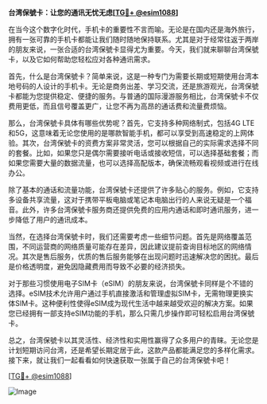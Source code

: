 **台湾保號卡：让您的通讯无忧无虑[[TG💪+ @esim1088](https://t.me/s/esim1088)]**

在当今这个数字化时代，手机卡的重要性不言而喻。无论是在国内还是海外旅行，拥有一张可靠的手机卡都能让我们随时随地保持联系。尤其是对于经常往返于两岸的朋友来说，一张合适的台湾保號卡显得尤为重要。今天，我们就来聊聊台湾保號卡，以及它如何帮助您轻松应对各种通讯需求。

首先，什么是台湾保號卡？简单来说，这是一种专门为需要长期或短期使用台湾本地号码的人设计的手机卡。无论是商务出差、学习交流，还是旅游观光，台湾保號卡都能为您提供稳定、便捷的服务。与普通的国际漫游服务相比，台湾保號卡不仅费用更低，而且信号覆盖更广，让您不再为高昂的通话费和流量费烦恼。

那么，台湾保號卡具体有哪些优势呢？首先，它支持多种网络制式，包括4G LTE和5G，这意味着无论您使用的是哪款智能手机，都可以享受到高速稳定的上网体验。其次，台湾保號卡的资费方案非常灵活，您可以根据自己的实际需求选择不同的套餐。比如，如果您只是偶尔需要接听电话或接收短信，可以选择基础套餐；而如果您需要大量的数据流量，也可以选择高配版本，确保流畅观看视频或进行在线办公。

除了基本的通话和流量功能，台湾保號卡还提供了许多贴心的服务。例如，它支持多设备共享流量，这对于携带平板电脑或笔记本电脑出行的人来说无疑是一个福音。此外，许多台湾保號卡服务商还提供免费的应用内通话和即时通讯服务，进一步降低了用户的通讯成本。

当然，在选择台湾保號卡时，我们还需要考虑一些细节问题。首先是网络覆盖范围，不同运营商的网络质量可能存在差异，因此建议提前查询目标地区的网络情况。其次是售后服务，优质的售后服务能够在出现问题时迅速解决您的困扰。最后是价格透明度，避免因隐藏费用而导致不必要的经济损失。

对于那些习惯使用电子SIM卡（eSIM）的朋友来说，台湾保號卡同样是个不错的选择。eSIM技术允许用户通过手机直接激活和管理虚拟SIM卡，无需物理更换实体SIM卡。这种便利性使得eSIM成为现代生活中越来越受欢迎的解决方案。如果您已经拥有一部支持eSIM功能的手机，那么只需几步操作即可轻松启用台湾保號卡。

总之，台湾保號卡以其灵活性、经济性和实用性赢得了众多用户的青睐。无论您是计划短期访问台湾，还是希望长期定居于此，这款产品都能满足您的多样化需求。接下来，就让我们一起看看如何快速获取一张属于自己的台湾保號卡吧！

[[TG💪+ @esim1088](https://t.me/s/esim1088)] 

![Image](https://i.postimg.cc/4NQfJmqS/Snipaste-2025-05-13-00-14-12.png)